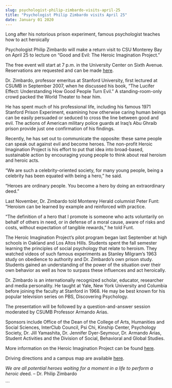```yaml
---
slug: psychologist-philip-zimbardo-visits-april-25
title: "Psychologist Philip Zimbardo visits April 25"
date: January 01 2020
---
```


 
<p>
  Long after his notorious prison experiment, famous psychologist teaches how to
  act heroically
</p>
<p>
  Psychologist Philip Zimbardo will make a return visit to CSU Monterey Bay on
  April 25 to lecture on “Good and Evil: The Heroic Imagination Project.”
</p>
<p>
  The free event will start at 7 p.m. in the University Center on Sixth Avenue.
  Reservations are requested and can be made
  <a
    href="https://spreadsheets.google.com/viewform?hl=en&amp;formkey=dEVYeDZsamd5R0QwODE5cENmSnUzb0E6MA#gid=0"
    >here</a
  >.
</p>
<p>
  Dr. Zimbardo, professor emeritus at Stanford University, first lectured at
  CSUMB in September 2007, when he discussed his book, “The Lucifer Effect:
  Understanding How Good People Turn Evil.” A standing-room-only crowd packed
  the World Theater to hear him.
</p>
<p>
  He has spent much of his professional life, including his famous 1971 Stanford
  Prison Experiment, examining how otherwise caring human beings can be easily
  persuaded or seduced to cross the line between good and evil. The actions of
  American military police guards at Iraq’s Abu Ghraib prison provide just one
  confirmation of his findings.
</p>
<p>
  Recently, he has set out to communicate the opposite: these same people can
  speak out against evil and become heroes. The non-profit Heroic Imagination
  Project is his effort to put that idea into broad-based, sustainable action by
  encouraging young people to think about real heroism and heroic acts.
</p>
<p>
  “We are such a celebrity-oriented society, for many young people, being a
  celebrity has been equated with being a hero,” he said.
</p>
<p>
  “Heroes are ordinary people. You become a hero by doing an extraordinary
  deed.”
</p>
<p>
  Last November, Dr. Zimbardo told Monterey Herald columnist Peter Funt:
  “Heroism can be learned by example and reinforced with practice.
</p>
<p>
  “The definition of a hero that I promote is someone who acts voluntarily on
  behalf of others in need, or in defense of a moral cause, aware of risks and
  costs, without expectation of tangible rewards,” he told Funt.
</p>
<p>
  The Heroic Imagination Project’s pilot program began last September at high
  schools in Oakland and Los Altos Hills. Students spent the fall semester
  learning the principles of social psychology that relate to heroism. They
  watched videos of such famous experiments as Stanley Milgram’s 1963 study on
  obedience to authority and Dr. Zimbardo’s own prison study. Students gained an
  understanding of the power of the situation over their own behavior as well as
  how to surpass these influences and act heroically.
</p>
<p>
  Dr. Zimbardo is an internationally recognized scholar, educator, researcher
  and media personality. He taught at Yale, New York University and Columbia
  before joining the faculty at Stanford in 1968. He may be best known for his
  popular television series on PBS, Discovering Psychology.
</p>
<p>
  The presentation will be followed by a question-and-answer session moderated
  by CSUMB Professor Armando Arias.
</p>
<p>
  Sponsors include Office of the Dean of the College of Arts, Humanities and
  Social Sciences, InterClub Council, Psi Chi, Kinship Center, Psychology
  Society, Dr. Jill Yamashita, Dr. Jennifer Dyer-Seymour, Dr. Armando Arias,
  Student Activities and the Division of Social, Behavioral and Global Studies.
</p>
<p>
  More information on the Heroic Imagination Project can be found
  <a href="//www.heroicimagination.org">here</a>.
</p>
<p>
  Driving directions and a campus map are available
  <a href="https://csumb.edu/map">here</a>.
</p>
<p>
  <em
    >We are all potential heroes waiting for a moment in a life to perform a
    heroic d</em
  >eed. – Dr. Philip Zimbardo
</p>
```
